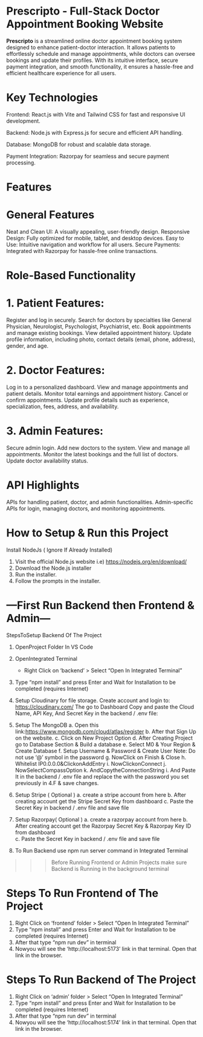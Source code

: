 # **Prescripto - Full-Stack Doctor Appointment Booking Website**

**Prescripto** is a streamlined online doctor appointment booking system designed to enhance patient-doctor interaction. It allows patients to effortlessly schedule and manage appointments, while doctors can oversee bookings and update their profiles. With its intuitive interface, secure payment integration, and smooth functionality, it ensures a hassle-free and efficient healthcare experience for all users.

# **Key Technologies**

Frontend: React.js with Vite and Tailwind CSS for fast and responsive UI development.

Backend: Node.js with Express.js for secure and efficient API handling.

Database: MongoDB for robust and scalable data storage.

Payment Integration: Razorpay for seamless and secure payment processing.


# **Features**

# **General Features**

Neat and Clean UI: A visually appealing, user-friendly design.
Responsive Design: Fully optimized for mobile, tablet, and desktop devices.
Easy to Use: Intuitive navigation and workflow for all users.
Secure Payments: Integrated with Razorpay for hassle-free online transactions.

# **Role-Based Functionality**
# 1. Patient Features:

Register and log in securely.
Search for doctors by specialties like General Physician, Neurologist, Psychologist, Psychiatrist, etc.
Book appointments and manage existing bookings.
View detailed appointment history.
Update profile information, including photo, contact details (email, phone, address), gender, and age.

# 2. Doctor Features:

Log in to a personalized dashboard.
View and manage appointments and patient details.
Monitor total earnings and appointment history.
Cancel or confirm appointments.
Update profile details such as experience, specialization, fees, address, and availability.

# 3. Admin Features:

Secure admin login.
Add new doctors to the system.
View and manage all appointments.
Monitor the latest bookings and the full list of doctors.
Update doctor availability status.


# **API Highlights**
APIs for handling patient, doctor, and admin functionalities.
Admin-specific APIs for login, managing doctors, and monitoring appointments.



# **How to Setup & Run this Project**

Install NodeJs ( Ignore If Already Installed)
 1. Visit the official Node.js website i.e) https://nodejs.org/en/download/
 2. Download the Node.js installer
 3. Run the installer.
 4. Follow the prompts in the installer.


 #      **—First Run Backend then Frontend & Admin—**
 StepsToSetup Backend Of The Project
  1. OpenProject Folder In VS Code
  2. OpenIntegrated Terminal
      - Right Click on ‘backend’ > Select “Open In Integrated Terminal”
  3. Type “npm install” and press Enter and Wait for Installation to be completed (requires Internet)

4. Setup Cloudinary for file storage.
  Create account and login to: https://cloudinary.com/
  The go to Dashboard
  Copy and paste the Cloud Name, API Key, And Secret Key in the
  backend / .env file:

5. Setup The MongoDB
 a. Open this link:https://www.mongodb.com/cloud/atlas/register
 b. After that Sign Up on the website.
 c. Click on New Project Option
 d. After Creating Project go to Database Section & Build a database
 e. Select M0 & Your Region & Create Database
 f. Setup Username & Password & Create User
     Note: Do not use ‘@’ symbol in the password
 g. NowClick on Finish & Close
 h. Whitelist IP0.0.0.0&ClickonAddEntry
 i. NowClickonConnect
 j. NowSelectCompassOption
 k. AndCopytheConnectionString
 i. And Paste It in the backend / .env file and replace the <password> with
 the password you set previously in 4.F & save changes.

6. Setup Stripe ( Optional )
 a. create a stripe account from here
 b. After creating account get the Stripe Secret Key from dashboard
 c. Paste the Secret Key in backend / .env file and save file

7. Setup Razorpay( Optional )
 a. create a razorpay account from here
 b. After creating account get the Razorpay Secret Key & Razorpay Key ID from dashboard    
 c. Paste the Secret Key in backend / .env file and save file

8. To Run Backend use npm run server command in Integrated Terminal

 >>> Before Running Frontend or Admin Projects make sure Backend is
 Running in the background terminal


# **Steps To Run Frontend of The Project**

 1. Right Click on ‘frontend’ folder > Select “Open In Integrated Terminal”
 2. Type “npm install” and press Enter and Wait for Installation to be completed
 (requires Internet)
 3. After that type “npm run dev” in terminal
 4. Nowyou will see the ‘http://localhost:5173’ link in that terminal. Open that link
 in the browser.


# **Steps To Run Backend of The Project**

 1. Right Click on ‘admin’ folder > Select “Open In Integrated Terminal”
 2. Type “npm install” and press Enter and Wait for Installation to be
 completed (requires Internet)
 3. After that type “npm run dev” in terminal
 4. Nowyou will see the ‘http://localhost:5174’ link in that terminal. Open
 that link in the browser.
